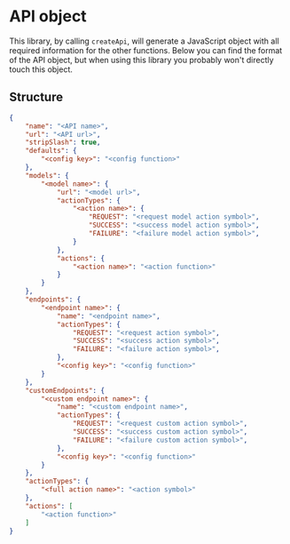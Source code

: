 # API object

This library, by calling `createApi`, will generate a JavaScript object with all required information for the other functions.
Below you can find the format of the API object, but when using this library you probably won't directly touch this object.

## Structure
```json
{
    "name": "<API name>",
    "url": "<API url>",
    "stripSlash": true,
    "defaults": {
        "<config key>": "<config function>"
    },
    "models": {
        "<model name>": {
            "url": "<model url>",
            "actionTypes": {
                "<action name>": {
                    "REQUEST": "<request model action symbol>",
                    "SUCCESS": "<success model action symbol>",
                    "FAILURE": "<failure model action symbol>",
                }
            },
            "actions": {
                "<action name>": "<action function>"
            }
        }
    },
    "endpoints": {
        "<endpoint name>": {
            "name": "<endpoint name>",
            "actionTypes": {
                "REQUEST": "<request action symbol>",
                "SUCCESS": "<success action symbol>",
                "FAILURE": "<failure action symbol>",
            },
            "<config key>": "<config function>"
        }
    },
    "customEndpoints": {
        "<custom endpoint name>": {
            "name": "<custom endpoint name>",
            "actionTypes": {
                "REQUEST": "<request custom action symbol>",
                "SUCCESS": "<success custom action symbol>",
                "FAILURE": "<failure custom action symbol>",
            },
            "<config key>": "<config function>"
        }
    },
    "actionTypes": {
        "<full action name>": "<action symbol>"
    },
    "actions": [
        "<action function>"
    ]
}
```
